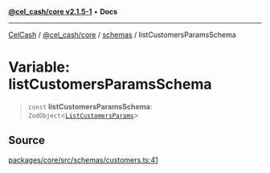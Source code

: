 [**@cel_cash/core v2.1.5-1**](../../README.md) • **Docs**

***

[CelCash](../../../../README.md) / [@cel\_cash/core](../../README.md) / [schemas](../README.md) / listCustomersParamsSchema

# Variable: listCustomersParamsSchema

> `const` **listCustomersParamsSchema**: `ZodObject`\<[`ListCustomersParams`](../type-aliases/ListCustomersParams.md)\>

## Source

[packages/core/src/schemas/customers.ts:41](https://github.com/Pyxlab/celcash/blob/9dbc7013720b05f34ded33140fbf1d827b403eea/packages/core/src/schemas/customers.ts#L41)
